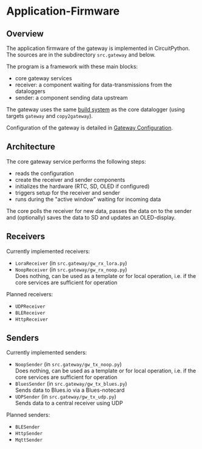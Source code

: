 Application-Firmware
====================


Overview
--------

The application firmware of the gateway is implemented in CircuitPython.
The sources are in the subdirectory `src.gateway` and below.

The program is a framework with these main blocks:

  - core gateway services
  - receiver: a component waiting for data-transmissions from the dataloggers
  - sender: a component sending data upstream

The gateway uses the same [build system](./deployment.md) as the core
datalogger (using targets `gateway` and `copy2gateway`).

Configuration of the gateway is detailed in [Gateway
Configuration](./gatway_config.md.).


Architecture
------------

The core gateway service performs the following steps:

  - reads the configuration
  - create the receiver and sender components
  - initializes the hardware (RTC, SD, OLED if configured)
  - triggers setup for the receiver and sender
  - runs during the "active window" waiting for incoming data

The core polls the receiver for new data, passes the data on to the
sender and (optionally) saves the data to SD and updates an OLED-display.


Receivers
---------

Currently implemented receivers:

  - `LoraReceiver` (in `src.gateway/gw_rx_lora.py`)
  - `NoopReceiver` (in `src.gateway/gw_rx_noop.py`)  
    Does nothing, can be used as a template or for local operation, i.e.
    if the core services are sufficient for operation

Planned receivers:

  - `UDPReceiver`
  - `BLEReceiver`
  - `HttpReceiver`


Senders
-------

Currently implemented senders:

  - `NoopSender` (in `src.gateway/gw_tx_noop.py`)  
    Does nothing, can be used as a template or for local operation, i.e.
    if the core services are sufficient for operation
  - `BluesSender` (in `src.gateway/gw_tx_blues.py`)  
    Sends data to Blues.io via a Blues-notecard
  - `UDPSender` (in `src.gateway/gw_tx_udp.py`)  
    Sends data to a central receiver using UDP

Planned senders:

  - `BLESender`
  - `HttpSender`
  - `MqttSender`

